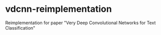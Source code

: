 # vdcnn-reimplementation
Reimplementation for paper "Very Deep Convolutional Networks for Text Classification"

